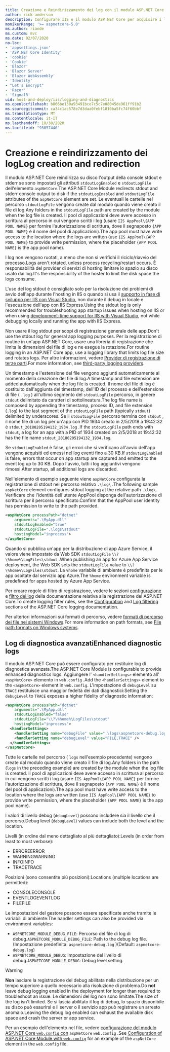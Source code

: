 ```yaml
---
title: Creazione e Reindirizzamento dei log con il modulo ASP.NET Core
author: rick-anderson
description: Configurare IIS e il modulo ASP.NET Core per acquisire i log e le informazioni di diagnostica.
monikerRange: '>= aspnetcore-5.0'
ms.author: riande
ms.custom: mvc
ms.date: 02/07/2020
no-loc:
- 'appsettings.json'
- 'ASP.NET Core Identity'
- 'cookie'
- 'Cookie'
- 'Blazor'
- 'Blazor Server'
- 'Blazor WebAssembly'
- 'Identity'
- "Let's Encrypt"
- 'Razor'
- 'SignalR'
uid: host-and-deploy/iis/logging-and-diagnostics
ms.openlocfilehash: b866be130a93491bce7c5c7e08045de961ff91b2
ms.sourcegitcommit: ca34c1ac578e7d3daa0febf1810ba5fc74f60bbf
ms.translationtype: MT
ms.contentlocale: it-IT
ms.lasthandoff: 10/30/2020
ms.locfileid: "93057440"
---
```

# <a name="log-creation-and-redirection"></a><span data-ttu-id="f4633-103">Creazione e reindirizzamento dei log</span><span class="sxs-lookup"><span data-stu-id="f4633-103">Log creation and redirection</span></span>

<span data-ttu-id="f4633-104">Il modulo ASP.NET Core reindirizza su disco l'output della console stdout e stderr se sono impostati gli attributi `stdoutLogEnabled` e `stdoutLogFile` dell'elemento `aspNetCore`.</span><span class="sxs-lookup"><span data-stu-id="f4633-104">The ASP.NET Core Module redirects stdout and stderr console output to disk if the `stdoutLogEnabled` and `stdoutLogFile` attributes of the `aspNetCore` element are set.</span></span> <span data-ttu-id="f4633-105">Le eventuali le cartelle nel percorso `stdoutLogFile` vengono create dal modulo quando viene creato il file di log.</span><span class="sxs-lookup"><span data-stu-id="f4633-105">Any folders in the `stdoutLogFile` path are created by the module when the log file is created.</span></span> <span data-ttu-id="f4633-106">Il pool di applicazioni deve avere accesso in scrittura al percorso in cui vengono scritti i log (usare `IIS AppPool\{APP POOL NAME}` per fornire l'autorizzazione di scrittura, dove il segnaposto `{APP POOL NAME}` è il nome del pool di applicazioni).</span><span class="sxs-lookup"><span data-stu-id="f4633-106">The app pool must have write access to the location where the logs are written (use `IIS AppPool\{APP POOL NAME}` to provide write permission, where the placeholder `{APP POOL NAME}` is the app pool name).</span></span>

<span data-ttu-id="f4633-107">I log non vengono ruotati, a meno che non si verifichi il riciclo/riavvio del processo.</span><span class="sxs-lookup"><span data-stu-id="f4633-107">Logs aren't rotated, unless process recycling/restart occurs.</span></span> <span data-ttu-id="f4633-108">È responsabilità del provider di servizi di hosting limitare lo spazio su disco usato dai log.</span><span class="sxs-lookup"><span data-stu-id="f4633-108">It's the responsibility of the hoster to limit the disk space the logs consume.</span></span>

<span data-ttu-id="f4633-109">L'uso del log stdout è consigliato solo per la risoluzione dei problemi di avvio dell'app durante l'hosting in IIS o quando si usa il [supporto in fase di sviluppo per IIS con Visual Studio](xref:host-and-deploy/iis/development-time-iis-support), non durante il debug in locale e l'esecuzione dell'app con IIS Express.</span><span class="sxs-lookup"><span data-stu-id="f4633-109">Using the stdout log is only recommended for troubleshooting app startup issues when hosting on IIS or when using [development-time support for IIS with Visual Studio](xref:host-and-deploy/iis/development-time-iis-support), not while debugging locally and running the app with IIS Express.</span></span>

<span data-ttu-id="f4633-110">Non usare il log stdout per scopi di registrazione generale delle app.</span><span class="sxs-lookup"><span data-stu-id="f4633-110">Don't use the stdout log for general app logging purposes.</span></span> <span data-ttu-id="f4633-111">Per la registrazione di routine in un'app ASP.NET Core, usare una libreria di registrazione che limita le dimensioni dei file di log e ne esegue la rotazione.</span><span class="sxs-lookup"><span data-stu-id="f4633-111">For routine logging in an ASP.NET Core app, use a logging library that limits log file size and rotates logs.</span></span> <span data-ttu-id="f4633-112">Per altre informazioni, vedere [Provider di registrazione di terze parti](xref:fundamentals/logging/index#third-party-logging-providers).</span><span class="sxs-lookup"><span data-stu-id="f4633-112">For more information, see [third-party logging providers](xref:fundamentals/logging/index#third-party-logging-providers).</span></span>

<span data-ttu-id="f4633-113">Un timestamp e l'estensione del file vengono aggiunti automaticamente al momento della creazione del file di log.</span><span class="sxs-lookup"><span data-stu-id="f4633-113">A timestamp and file extension are added automatically when the log file is created.</span></span> <span data-ttu-id="f4633-114">Il nome del file di log è costituito dall'aggiunta del timestamp, dell'ID del processo e dell'estensione di file ( `.log` ) all'ultimo segmento del `stdoutLogFile` percorso, in genere `stdout` delimitato da caratteri di sottolineatura.</span><span class="sxs-lookup"><span data-stu-id="f4633-114">The log file name is composed by appending the timestamp, process ID, and file extension (`.log`) to the last segment of the `stdoutLogFile` path (typically `stdout`) delimited by underscores.</span></span> <span data-ttu-id="f4633-115">Se il `stdoutLogFile` percorso termina con `stdout` , il nome file di un log per un'app con PID 1934 creato in 2/5/2018 a 19:42:32 è `stdout_20180205194132_1934.log` .</span><span class="sxs-lookup"><span data-stu-id="f4633-115">If the `stdoutLogFile` path ends with `stdout`, a log for an app with a PID of 1934 created on 2/5/2018 at 19:42:32 has the file name `stdout_20180205194132_1934.log`.</span></span>

<span data-ttu-id="f4633-116">Se `stdoutLogEnabled` è false, gli errori che si verificano all'avvio dell'app vengono acquisiti ed emessi nel log eventi fino a 30 KB.</span><span class="sxs-lookup"><span data-stu-id="f4633-116">If `stdoutLogEnabled` is false, errors that occur on app startup are captured and emitted to the event log up to 30 KB.</span></span> <span data-ttu-id="f4633-117">Dopo l'avvio, tutti i log aggiuntivi vengono rimossi.</span><span class="sxs-lookup"><span data-stu-id="f4633-117">After startup, all additional logs are discarded.</span></span>

<span data-ttu-id="f4633-118">Nell'elemento di esempio seguente viene `aspNetCore` configurata la registrazione di stdout nel percorso relativo `.\log\` .</span><span class="sxs-lookup"><span data-stu-id="f4633-118">The following sample `aspNetCore` element configures stdout logging at the relative path `.\log\`.</span></span> <span data-ttu-id="f4633-119">Verificare che l'identità dell'utente AppPool disponga dell'autorizzazione di scrittura per il percorso specificato.</span><span class="sxs-lookup"><span data-stu-id="f4633-119">Confirm that the AppPool user identity has permission to write to the path provided.</span></span>

```xml
<aspNetCore processPath="dotnet"
    arguments=".\MyApp.dll"
    stdoutLogEnabled="true"
    stdoutLogFile=".\logs\stdout"
    hostingModel="inprocess">
</aspNetCore>
```

<span data-ttu-id="f4633-120">Quando si pubblica un'app per la distribuzione di app Azure Service, il valore viene impostato da Web SDK `stdoutLogFile` `\\?\%home%\LogFiles\stdout` .</span><span class="sxs-lookup"><span data-stu-id="f4633-120">When publishing an app for Azure App Service deployment, the Web SDK sets the `stdoutLogFile` value to `\\?\%home%\LogFiles\stdout`.</span></span> <span data-ttu-id="f4633-121">La `%home` variabile di ambiente è predefinita per le app ospitate dal servizio app Azure.</span><span class="sxs-lookup"><span data-stu-id="f4633-121">The `%home` environment variable is predefined for apps hosted by Azure App Service.</span></span>

<span data-ttu-id="f4633-122">Per creare regole di filtro di registrazione, vedere le sezioni [configurazione](xref:fundamentals/logging/index#log-filtering) e [filtro dei log](xref:fundamentals/logging/index#log-filtering) della documentazione relativa alla registrazione del ASP.NET Core.</span><span class="sxs-lookup"><span data-stu-id="f4633-122">To create logging filter rules, see the [Configuration](xref:fundamentals/logging/index#log-filtering) and [Log filtering](xref:fundamentals/logging/index#log-filtering) sections of the ASP.NET Core logging documentation.</span></span>

<span data-ttu-id="f4633-123">Per ulteriori informazioni sui formati di percorso, vedere [formati di percorso dei file nei sistemi Windows](/dotnet/standard/io/file-path-formats).</span><span class="sxs-lookup"><span data-stu-id="f4633-123">For more information on path formats, see [File path formats on Windows systems](/dotnet/standard/io/file-path-formats).</span></span>

## <a name="enhanced-diagnostic-logs"></a><span data-ttu-id="f4633-124">Log di diagnostica avanzati</span><span class="sxs-lookup"><span data-stu-id="f4633-124">Enhanced diagnostic logs</span></span>

<span data-ttu-id="f4633-125">Il modulo ASP.NET Core può essere configurato per restituire log di diagnostica avanzata.</span><span class="sxs-lookup"><span data-stu-id="f4633-125">The ASP.NET Core Module is configurable to provide enhanced diagnostics logs.</span></span> <span data-ttu-id="f4633-126">Aggiungere l' `<handlerSettings>` elemento all' `<aspNetCore>` elemento in `web.config` .</span><span class="sxs-lookup"><span data-stu-id="f4633-126">Add the `<handlerSettings>` element to the `<aspNetCore>` element in `web.config`.</span></span> <span data-ttu-id="f4633-127">L'impostazione di `debugLevel` su `TRACE` restituisce una maggior fedeltà dei dati diagnostici:</span><span class="sxs-lookup"><span data-stu-id="f4633-127">Setting the `debugLevel` to `TRACE` exposes a higher fidelity of diagnostic information:</span></span>

```xml
<aspNetCore processPath="dotnet"
    arguments=".\MyApp.dll"
    stdoutLogEnabled="false"
    stdoutLogFile="\\?\%home%\LogFiles\stdout"
    hostingModel="inprocess">
  <handlerSettings>
    <handlerSetting name="debugFile" value=".\logs\aspnetcore-debug.log" />
    <handlerSetting name="debugLevel" value="FILE,TRACE" />
  </handlerSettings>
</aspNetCore>
```

<span data-ttu-id="f4633-128">Tutte le cartelle nel percorso ( `logs` nell'esempio precedente) vengono create dal modulo quando viene creato il file di log.</span><span class="sxs-lookup"><span data-stu-id="f4633-128">Any folders in the path (`logs` in the preceding example) are created by the module when the log file is created.</span></span> <span data-ttu-id="f4633-129">Il pool di applicazioni deve avere accesso in scrittura al percorso in cui vengono scritti i log (usare `IIS AppPool\{APP POOL NAME}` per fornire l'autorizzazione di scrittura, dove il segnaposto `{APP POOL NAME}` è il nome del pool di applicazioni).</span><span class="sxs-lookup"><span data-stu-id="f4633-129">The app pool must have write access to the location where the logs are written (use `IIS AppPool\{APP POOL NAME}` to provide write permission, where the placeholder `{APP POOL NAME}` is the app pool name).</span></span>

<span data-ttu-id="f4633-130">I valori di livello debug (`debugLevel`) possono includere sia il livello che il percorso.</span><span class="sxs-lookup"><span data-stu-id="f4633-130">Debug level (`debugLevel`) values can include both the level and the location.</span></span>

<span data-ttu-id="f4633-131">Livelli (in ordine dal meno dettagliato al più dettagliato):</span><span class="sxs-lookup"><span data-stu-id="f4633-131">Levels (in order from least to most verbose):</span></span>

* <span data-ttu-id="f4633-132">ERRORE</span><span class="sxs-lookup"><span data-stu-id="f4633-132">ERROR</span></span>
* <span data-ttu-id="f4633-133">WARNING</span><span class="sxs-lookup"><span data-stu-id="f4633-133">WARNING</span></span>
* <span data-ttu-id="f4633-134">INFO</span><span class="sxs-lookup"><span data-stu-id="f4633-134">INFO</span></span>
* <span data-ttu-id="f4633-135">TRACE</span><span class="sxs-lookup"><span data-stu-id="f4633-135">TRACE</span></span>

<span data-ttu-id="f4633-136">Posizioni (sono consentite più posizioni):</span><span class="sxs-lookup"><span data-stu-id="f4633-136">Locations (multiple locations are permitted):</span></span>

* <span data-ttu-id="f4633-137">CONSOLE</span><span class="sxs-lookup"><span data-stu-id="f4633-137">CONSOLE</span></span>
* <span data-ttu-id="f4633-138">EVENTLOG</span><span class="sxs-lookup"><span data-stu-id="f4633-138">EVENTLOG</span></span>
* <span data-ttu-id="f4633-139">FILE</span><span class="sxs-lookup"><span data-stu-id="f4633-139">FILE</span></span>

<span data-ttu-id="f4633-140">Le impostazioni del gestore possono essere specificate anche tramite le variabili di ambiente:</span><span class="sxs-lookup"><span data-stu-id="f4633-140">The handler settings can also be provided via environment variables:</span></span>

* <span data-ttu-id="f4633-141">`ASPNETCORE_MODULE_DEBUG_FILE`: Percorso del file di log di debug.</span><span class="sxs-lookup"><span data-stu-id="f4633-141">`ASPNETCORE_MODULE_DEBUG_FILE`: Path to the debug log file.</span></span> <span data-ttu-id="f4633-142">(Impostazione predefinita: `aspnetcore-debug.log` )</span><span class="sxs-lookup"><span data-stu-id="f4633-142">(Default: `aspnetcore-debug.log`)</span></span>
* <span data-ttu-id="f4633-143">`ASPNETCORE_MODULE_DEBUG`: Impostazione del livello di debug.</span><span class="sxs-lookup"><span data-stu-id="f4633-143">`ASPNETCORE_MODULE_DEBUG`: Debug level setting.</span></span>

> [!WARNING]
> <span data-ttu-id="f4633-144">**Non** lasciare la registrazione del debug abilitata nella distribuzione per un tempo superiore a quello necessario alla risoluzione di problema.</span><span class="sxs-lookup"><span data-stu-id="f4633-144">Do **not** leave debug logging enabled in the deployment for longer than required to troubleshoot an issue.</span></span> <span data-ttu-id="f4633-145">Le dimensioni del log non sono limitate.</span><span class="sxs-lookup"><span data-stu-id="f4633-145">The size of the log isn't limited.</span></span> <span data-ttu-id="f4633-146">Se si lascia abilitato il log di debug, lo spazio disponibile su disco può esaurirsi e il server o il servizio app può registrare un arresto anomalo.</span><span class="sxs-lookup"><span data-stu-id="f4633-146">Leaving the debug log enabled can exhaust the available disk space and crash the server or app service.</span></span>

<span data-ttu-id="f4633-147">Per un esempio dell'elemento nel file, vedere [configurazione del modulo ASP.NET Core `web.config` con](xref:host-and-deploy/iis/web-config#configuration-of-aspnet-core-module-with-webconfig) `aspNetCore` `web.config` .</span><span class="sxs-lookup"><span data-stu-id="f4633-147">See [Configuration of ASP.NET Core Module with `web.config`](xref:host-and-deploy/iis/web-config#configuration-of-aspnet-core-module-with-webconfig) for an example of the `aspNetCore` element in the `web.config` file.</span></span>
